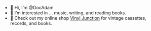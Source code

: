 - 👋 Hi, I’m @DocAdam
- 👀 I’m interested in ... music, writing, and reading books.
- 👀 Check out my online shop <a href="https://vinyljunction.com" target="_blank">Vinyl Junction</a> for vintage cassettes, records, and books.

<!---
DocAdam/DocAdam is a ✨ special ✨ repository because its `README.md` (this file) appears on your GitHub profile.
You can click the Preview link to take a look at your changes.
--->
